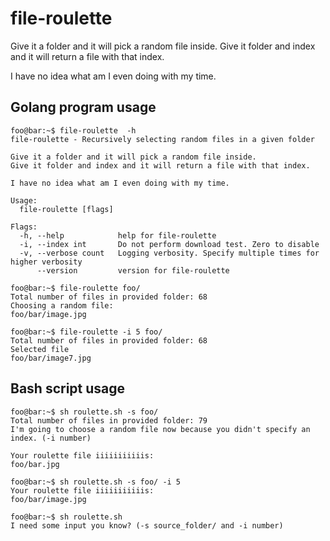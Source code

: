 # file-roulette

Give it a folder and it will pick a random file inside. Give it folder and index and it will return a file with that index. 

I have no idea what am I even doing with my time.


## Golang program usage

```console
foo@bar:~$ file-roulette  -h 
file-roulette - Recursively selecting random files in a given folder

Give it a folder and it will pick a random file inside. 
Give it folder and index and it will return a file with that index.

I have no idea what am I even doing with my time.

Usage:
  file-roulette [flags]

Flags:
  -h, --help            help for file-roulette
  -i, --index int       Do not perform download test. Zero to disable
  -v, --verbose count   Logging verbosity. Specify multiple times for higher verbosity
      --version         version for file-roulette
```

```console
foo@bar:~$ file-roulette foo/
Total number of files in provided folder: 68
Choosing a random file:
foo/bar/image.jpg
```

```console
foo@bar:~$ file-roulette -i 5 foo/
Total number of files in provided folder: 68
Selected file
foo/bar/image7.jpg
```


## Bash script usage

```console
foo@bar:~$ sh roulette.sh -s foo/
Total number of files in provided folder: 79
I'm going to choose a random file now because you didn't specify an index. (-i number)

Your roulette file iiiiiiiiiiis:
foo/bar.jpg
```

```console
foo@bar:~$ sh roulette.sh -s foo/ -i 5
Your roulette file iiiiiiiiiiis:
foo/bar/image.jpg
```

```console
foo@bar:~$ sh roulette.sh
I need some input you know? (-s source_folder/ and -i number)
```

